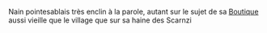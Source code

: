 Nain pointesablais très enclin à la parole,  autant sur le sujet de sa [Boutique](Serrurier) aussi vieille que le village que sur sa haine des Scarnzi
